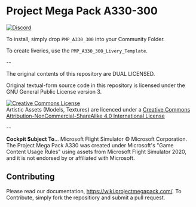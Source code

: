 # Project Mega Pack A330-300
[![Discord](https://img.shields.io/discord/746450820077453393.svg?label=&logo=discord&logoColor=ffffff&color=7289DA&labelColor=7289DA)](https://discord.gg/megapack)

To install, simply drop `PMP_A330_300` into your Community Folder.

To create liveries, use the `PMP_A330_300_Livery_Template`.

--

The original contents of this repository are DUAL LICENSED.

Original textual-form source code in this repository is licensed under the GNU General Public License version 3.

<a rel="license" href="http://creativecommons.org/licenses/by-nc-sa/4.0/"><img alt="Creative Commons License" style="border-width:0" src="https://i.creativecommons.org/l/by-nc-sa/4.0/88x31.png" /></a><br />Artistic Assets (Models, Textures) are licenced under a <a rel="license" href="http://creativecommons.org/licenses/by-nc-sa/4.0/">Creative Commons Attribution-NonCommercial-ShareAlike 4.0 International License</a>

--

**Cockpit Subject To**...
Microsoft Flight Simulator © Microsoft Corporation. The Project Mega Pack A330 was created under Microsoft's "Game Content Usage Rules" using assets from Microsoft Flight Simulator 2020, and it is not endorsed by or affiliated with Microsoft.

## Contributing
Please read our documentation, https://wiki.projectmegapack.com/. To Contribute, simply fork the repositiory and submit a pull request.
